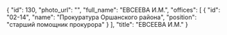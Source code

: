 {
    "id": 130,
    "photo_url": "",
    "full_name": "ЕВСЕЕВА И.М.",
    "offices": [
        {
            "id": "02-14",
            "name": "Прокуратура Оршанского района",
            "position": "старший помощник прокурора"
        }
    ],
    "title": "ЕВСЕЕВА И.М."
}